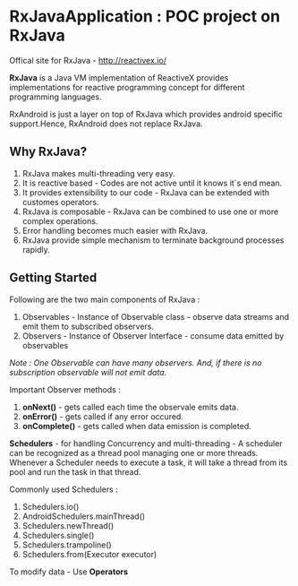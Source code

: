 # RxJavaApplication : POC project on RxJava

Offical site for RxJava - http://reactivex.io/

<b>RxJava</b> is a Java VM implementation of ReactiveX provides implementations for reactive programming concept for different programming languages.
 
</b>RxAndroid</b> is just a layer on top of RxJava which provides android specific support.</b>Hence, RxAndroid does not replace RxJava.</b>

## Why RxJava?
1) RxJava makes multi-threading very easy.
2) It is reactive based - Codes are not active until it knows it`s end mean.
3) It provides extensibility to our code - RxJava can be extended with customes operators.
4) RxJava is composable - RxJava can be combined to use one or more complex operations.
5) Error handling becomes much easier with RxJava.
6) RxJava provide simple mechanism to terminate background processes rapidly.

## Getting Started
Following are the two main components of RxJava :
1) Observables - Instance of Observable class - observe data streams and emit them to subscribed observers.
2) Observers - Instance of Observer Interface - consume data emitted by observables

*Note : One Observable can have many observers. And, if there is no subscription observable will not emit data.*

Important Observer methods : 
1) <b>onNext()</b> - gets called each time the observale emits data.
2) <b>onError()</b> - gets called if any error occured.
3) <b>onComplete()</b> - gets called when data emission is completed.

<b>Schedulers</b> - for handling Concurrency and multi-threading - A scheduler can be recognized as a thread pool managing one or more threads. Whenever a Scheduler needs to execute a task, it will take a thread from its pool and run the task in that thread.

Commonly used Schedulers :
1) Schedulers.io()
2) AndroidSchedulers.mainThread()
3) Schedulers.newThread()
4) Schedulers.single()
5) Schedulers.trampoline()
6) Schedulers.from(Executor executor)

To modify data - Use <b>Operators</b>
